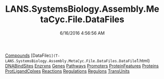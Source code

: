 ﻿---
title: LANS.SystemsBiology.Assembly.MetaCyc.File.DataFiles
date: 6/16/2016 4:56:56 AM
---

[Compounds](T-LANS.SystemsBiology.Assembly.MetaCyc.File.DataFiles.Compounds.html)
[DataFile`1](T-LANS.SystemsBiology.Assembly.MetaCyc.File.DataFiles.DataFile`1.html)
[DNABindSites](T-LANS.SystemsBiology.Assembly.MetaCyc.File.DataFiles.DNABindSites.html)
[Enzrxns](T-LANS.SystemsBiology.Assembly.MetaCyc.File.DataFiles.Enzrxns.html)
[Genes](T-LANS.SystemsBiology.Assembly.MetaCyc.File.DataFiles.Genes.html)
[Pathways](T-LANS.SystemsBiology.Assembly.MetaCyc.File.DataFiles.Pathways.html)
[Promoters](T-LANS.SystemsBiology.Assembly.MetaCyc.File.DataFiles.Promoters.html)
[ProteinFeatures](T-LANS.SystemsBiology.Assembly.MetaCyc.File.DataFiles.ProteinFeatures.html)
[Proteins](T-LANS.SystemsBiology.Assembly.MetaCyc.File.DataFiles.Proteins.html)
[ProtLigandCplxes](T-LANS.SystemsBiology.Assembly.MetaCyc.File.DataFiles.ProtLigandCplxes.html)
[Reactions](T-LANS.SystemsBiology.Assembly.MetaCyc.File.DataFiles.Reactions.html)
[Regulations](T-LANS.SystemsBiology.Assembly.MetaCyc.File.DataFiles.Regulations.html)
[Regulons](T-LANS.SystemsBiology.Assembly.MetaCyc.File.DataFiles.Regulons.html)
[TransUnits](T-LANS.SystemsBiology.Assembly.MetaCyc.File.DataFiles.TransUnits.html)
